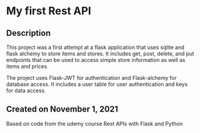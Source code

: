 # My first Rest API

## Description
This project was a first attempt at a flask application that uses sqlite and 
flask alchemy to store items and stores.  It includes get, post, delete, and put endpoints that can be used to access simple store information as well as items and prices

The project uses Flask-JWT for authentication and Flask-alchemy for database access.  It includes a user table for user authentication and keys for data access.

## Created on November 1, 2021
Based on code from the udemy course Rest APIs with Flask and Python
